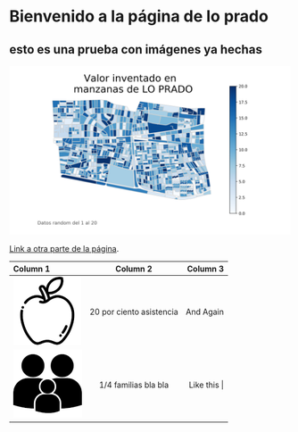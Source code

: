 # Bienvenido a la página de lo prado

## esto es una prueba con imágenes ya hechas

![A test image](map_export.png)

[Link a otra parte de la página](https://natichubretovic.github.io./nati).



| Column 1       | Column 2     | Column 3     |
| :------------- | :----------: | -----------: |
| ![icono](Unknown.png)  | 20 por ciento asistencia   | And Again    |
| ![icono](familia.png)   | 1/4 familias bla bla | Like this \| |

